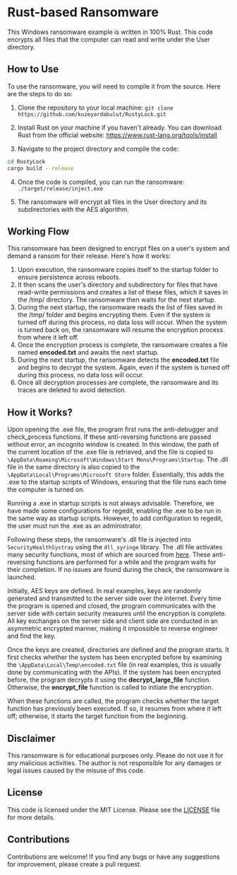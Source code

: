 # Rust-based Ransomware
This Windows ransomware example is written in 100% Rust. This code encrypts all files that the computer can read and write under the User directory.


## How to Use
To use the ransomware, you will need to compile it from the source. Here are the steps to do so:

1. Clone the repository to your local machine: `git clone https://github.com/kuzeyardabulut/RustyLock.git`

2. Install Rust on your machine if you haven't already. You can download Rust from the official website: https://www.rust-lang.org/tools/install

3. Navigate to the project directory and compile the code:
```bash
cd RustyLock
cargo build --release
```

4. Once the code is compiled, you can run the ransomware:
`./target/release/inject.exe`

5. The ransomware will encrypt all files in the User directory and its subdirectories with the AES algorithm.


## Working Flow
This ransomware has been designed to encrypt files on a user's system and demand a ransom for their release. Here's how it works:

1. Upon execution, the ransomware copies itself to the startup folder to ensure persistence across reboots.
2. It then scans the user's directory and subdirectory for files that have read-write permissions and creates a list of these files, which it saves in the /tmp/ directory. The ransomware then waits for the next startup.
3. During the next startup, the ransomware reads the list of files saved in the /tmp/ folder and begins encrypting them. Even if the system is turned off during this process, no data loss will occur. When the system is turned back on, the ransomware will resume the encryption process from where it left off.
4. Once the encryption process is complete, the ransomware creates a file named **encoded.txt** and awaits the next startup.
5. During the next startup, the ransomware detects the **encoded.txt** file and begins to decrypt the system. Again, even if the system is turned off during this process, no data loss will occur.
6. Once all decryption processes are complete, the ransomware and its traces are deleted to avoid detection.


## How it Works?
Upon opening the .exe file, the program first runs the anti-debugger and check_process functions. If these anti-reversing functions are passed without error, an incognito window is created. In this window, the path of the current location of the .exe file is retrieved, and the file is copied to ``\AppData\Roaming\Microsoft\Windows\Start Menu\Programs\Startup``. The .dll file in the same directory is also copied to the ``\AppData\Local\Programs\Microsoft Store`` folder. Essentially, this adds the .exe to the startup scripts of Windows, ensuring that the file runs each time the computer is turned on.

Running a .exe in startup scripts is not always advisable. Therefore, we have made some configurations for regedit, enabling the .exe to be run in the same way as startup scripts. However, to add configuration to regedit, the user must run the .exe as an administrator.

Following these steps, the ransomware's .dll file is injected into ``SecurityHealthSystray`` using the ``dll_syringe`` library. The .dll file activates many security functions, most of which are sourced from [here](https://chuongdong.com/malware%20development/2020/06/09/rust-ransomware1/). These anti-reversing functions are performed for a while and the program waits for their completion. If no issues are found during the check, the ransomware is launched.

Initially, AES keys are defined. In real examples, keys are randomly generated and transmitted to the server side over the internet. Every time the program is opened and closed, the program communicates with the server side with certain security measures until the encryption is complete. All key exchanges on the server side and client side are conducted in an asymmetric encrypted manner, making it impossible to reverse engineer and find the key.

Once the keys are created, directories are defined and the program starts. It first checks whether the system has been encrypted before by examining the ``\AppData\Local\Temp\encoded.txt`` file (in real examples, this is usually done by communicating with the APIs). If the system has been encrypted before, the program decrypts it using the **decrypt_large_file** function. Otherwise, the **encrypt_file** function is called to initiate the encryption.

When these functions are called, the program checks whether the target function has previously been executed. If so, it resumes from where it left off; otherwise, it starts the target function from the beginning.


## Disclaimer
This ransomware is for educational purposes only. Please do not use it for any malicious activities. The author is not responsible for any damages or legal issues caused by the misuse of this code.


## License
This code is licensed under the MIT License. Please see the [LICENSE](https://github.com/kuzeyardabulut/RustyLock/blob/main/LICENSE) file for more details.


## Contributions
Contributions are welcome! If you find any bugs or have any suggestions for improvement, please create a pull request.